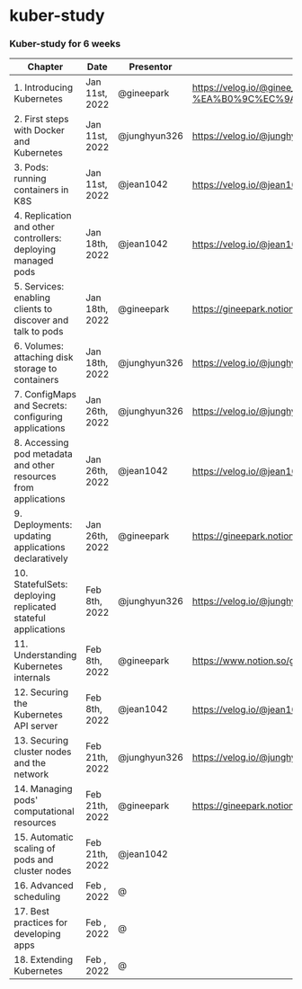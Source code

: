 # kuber-study

### Kuber-study for 6 weeks

| Chapter                                                         | Date           | Presentor    | Link                                                                                            |
| --------------------------------------------------------------- | -------------- | ------------ | ----------------------------------------------------------------------------------------------- |
| 1. Introducing Kubernetes                                       | Jan 11st, 2022 | @gineepark   | https://velog.io/@ginee_park/%EC%BF%A0%EB%B2%84%EB%84%A4%ED%8B%B0%EC%8A%A4-%EA%B0%9C%EC%9A%94 |
| 2. First steps with Docker and Kubernetes                       | Jan 11st, 2022 | @junghyun326 | https://velog.io/@junghyun326/k8s-study-Chapter2.-First-steps-with-Docker-and-Kubernetes     |
| 3. Pods: running containers in K8S                              | Jan 11st, 2022 | @jean1042    | https://velog.io/@jean1042/Pods-K8S에서-구동되는-컨테이너들                                      |
| 4. Replication and other controllers: deploying managed pods    | Jan 18th, 2022 | @jean1042    | https://velog.io/@jean1042/Replication-Controllers-Pod를-항상-실행하도록-보장하기               |
| 5. Services: enabling clients to discover and talk to pods      | Jan 18th, 2022 | @gineepark   | https://gineepark.notion.site/5-f9cc932e55264010b15132fd588da708                                |
| 6. Volumes: attaching disk storage to containers                | Jan 18th, 2022 | @junghyun326 | https://velog.io/@junghyun326/kuber-study-Chapter6.-Volumes                                      |
| 7. ConfigMaps and Secrets: configuring applications             | Jan 26th, 2022 | @junghyun326 | https://velog.io/@junghyun326/kuber-study-Chapter7.-ConfigMaps-and-Secrets-2                    |
| 8. Accessing pod metadata and other resources from applications | Jan 26th, 2022 | @jean1042    | https://velog.io/@jean1042/pplication에서-pod의-metadata에-접근하기                              |
| 9. Deployments: updating applications declaratively             | Jan 26th, 2022 | @gineepark   | https://gineepark.notion.site/9-e7757c656b944bb68b9c4321dfbd955a                                |
| 10. StatefulSets: deploying replicated stateful applications    | Feb 8th, 2022  | @junghyun326 | https://velog.io/@junghyun326/kuber-study-Chapter10.-StatefulSets                                |
| 11. Understanding Kubernetes internals                          | Feb 8th, 2022  | @gineepark   | https://www.notion.so/gineepark/11-51c26a154f1d4859bba4f9f118634d54                              |
| 12. Securing the Kubernetes API server                          | Feb 8th, 2022  | @jean1042    | https://velog.io/@jean1042/Kubernetes-API-Server-보안-Securing-API-Server                        |
| 13. Securing cluster nodes and the network                      | Feb 21th, 2022 | @junghyun326 | https://velog.io/@junghyun326/kuber-study-Chapter13.-Securing-cluster-nodesand-the-network|
| 14. Managing pods' computational resources                      | Feb 21th, 2022 | @gineepark   | https://gineepark.notion.site/14-e283320e9afa47e18071ccff07436804                                |
| 15. Automatic scaling of pods and cluster nodes                 | Feb 21th, 2022 | @jean1042    |                                                                                                  |
| 16. Advanced scheduling                                         | Feb , 2022     | @            |                                                                                                  |
| 17. Best practices for developing apps                          | Feb , 2022     | @            |                                                                                                  |
| 18. Extending Kubernetes                                        | Feb , 2022     | @            |                                                                                                  |
